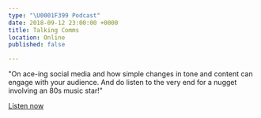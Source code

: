 ```yaml
---
type: "\U0001F399️ Podcast"
date: 2018-09-12 23:00:00 +0000
title: Talking Comms
location: Online
published: false

---
```

"On ace-ing social media and how simple changes in tone and content can engage with your audience. And do listen to the very end for a nugget involving an 80s music star!"

[Listen now](http://talkingcomms.libsyn.com/episode-6)